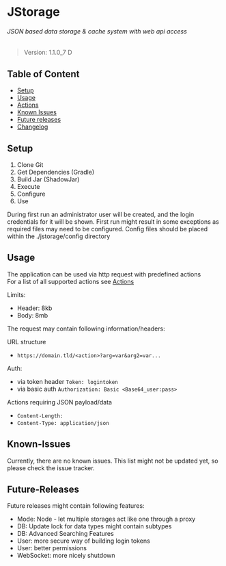 # JStorage
###### JSON based data storage & cache system with web api access
> Version: 1.1.0_7 D


## Table of Content
- [Setup](#setup)
- [Usage](#usage)
- [Actions](./ACTIONS.MD)
- [Known Issues](#known-issues)
- [Future releases](#future-releases)
- [Changelog](./CHANGELOG.MD)

## Setup
1. Clone Git
2. Get Dependencies (Gradle)
3. Build Jar (ShadowJar)
4. Execute
5. Configure
6. Use

During first run an administrator user will be created, and the login credentials for it will be shown.
First run might result in some exceptions as required files may need to be configured. Config files should be placed within the ./jstorage/config directory

## Usage
The application can be used via http request with predefined actions  
For a list of all supported actions see [Actions](./ACTIONS.MD)

Limits:
- Header: 8kb
- Body: 8mb

The request may contain following information/headers:

URL structure
- `https://domain.tld/<action>?arg=var&arg2=var...`

Auth:  
- via token header `Token: logintoken`
- via basic auth `Authorization: Basic <Base64_user:pass>`

Actions requiring JSON payload/data
- `Content-Length: `
- `Content-Type: application/json`

## Known-Issues
Currently, there are no known issues. This list might not be updated yet, so please check the issue tracker.

## Future-Releases
Future releases might contain following features:
- Mode: Node - let multiple storages act like one through a proxy
- DB: Update lock for data types might contain subtypes
- DB: Advanced Searching Features
- User: more secure way of building login tokens
- User: better permissions
- WebSocket: more nicely shutdown